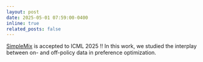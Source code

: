 ```yaml
---
layout: post
date: 2025-05-01 07:59:00-0400
inline: true
related_posts: false
---
```


[SimpleMix](https://arxiv.org/abs/2505.02363) is accepted to ICML 2025 !! In this work, we studied the interplay between on- and off-policy data in preference optimization. 
